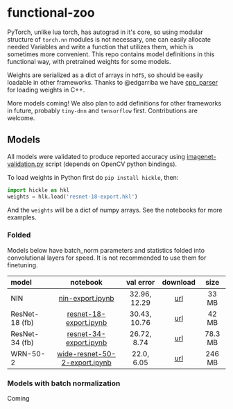 functional-zoo
==============

PyTorch, unlike lua torch, has autograd in it's core, so using modular
structure of `torch.nn` modules is not necessary, one can easily allocate
needed Variables and write a function that utilizes them, which is sometimes
more convenient. This repo contains model definitions in this functional way,
with pretrained weights for some models.

Weights are serialized as a dict of arrays in `hdf5`, so should be easily
loadable in other frameworks. Thanks to @edgarriba we have [cpp_parser](cpp_parser) for
loading weights in C++.

More models coming! We also plan to add definitions for other frameworks
in future, probably `tiny-dnn` and `tensorflow` first. Contributions are
welcome.

## Models

All models were validated to produce reported accuracy using
[imagenet-validation.py](imagenet-validation.py) script (depends on
OpenCV python bindings).

To load weights in Python first do `pip install hickle`, then:

```python
import hickle as hkl
weights = hlk.load('resnet-18-export.hkl')
```

And the `weights` will be a dict of numpy arrays. See the notebooks for more
examples.

### Folded

Models below have batch_norm parameters and statistics folded into convolutional
layers for speed. It is not recommended to use them for finetuning.

| model | notebook | val error | download | size |
|:------|:--------:|:--------:|:--------:|:----:|
| NIN | [nin-export.ipynb](nin-export.ipynb) | 32.96, 12.29 | [url](https://s3.amazonaws.com/pytorch/h5models/nin-export.hkl) | 33 MB |
| ResNet-18 (fb) | [resnet-18-export.ipynb](resnet-18-export.ipynb) | 30.43, 10.76 | [url](https://s3.amazonaws.com/pytorch/h5models/resnet-18-export.hkl) | 42 MB |
| ResNet-34 (fb) | [resnet-34-export.ipynb](resnet-34-export.ipynb) | 26.72, 8.74 | [url](https://s3.amazonaws.com/pytorch/h5models/resnet-34-export.hkl) | 78.3 MB |
| WRN-50-2 | [wide-resnet-50-2-export.ipynb](wide-resnet-50-2-export.ipynb) | 22.0, 6.05 | [url](https://s3.amazonaws.com/pytorch/h5models/wide-resnet-50-2-export.hkl) | 246 MB |

### Models with batch normalization

Coming
